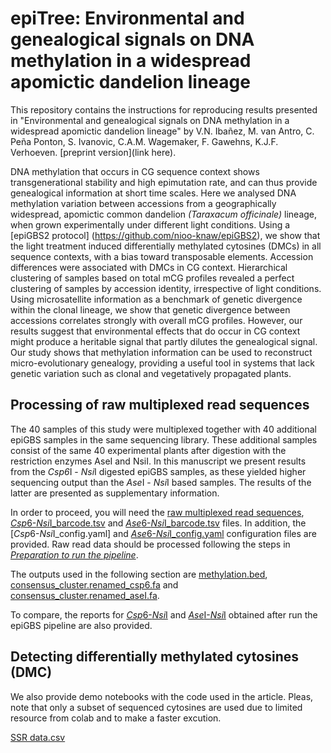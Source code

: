 # epiTree: Environmental and genealogical signals on DNA methylation in a widespread apomictic dandelion lineage

This repository contains the instructions for reproducing results presented in "Environmental and genealogical signals on DNA methylation in a widespread apomictic dandelion lineage" by V.N. Ibañez, M. van Antro, C. Peña Ponton, S. Ivanovic, C.A.M. Wagemaker, F. Gawehns, K.J.F. Verhoeven. [preprint version](link here).

DNA methylation that occurs in CG sequence context shows transgenerational stability and high epimutation rate, and can thus provide genealogical information at short time scales. 
Here we analysed DNA methylation variation between accessions from a geographically widespread, apomictic common dandelion *(Taraxacum officinale)* lineage, when grown experimentally under different light conditions. Using a [epiGBS2 protocol] (https://github.com/nioo-knaw/epiGBS2), we show that the light treatment induced  differentially methylated cytosines (DMCs) in all sequence contexts, with a bias toward transposable elements. 
Accession differences were associated with DMCs in CG context. Hierarchical clustering of samples based on total mCG profiles revealed a perfect clustering of samples by accession identity, irrespective of light conditions. 
Using microsatellite information as a benchmark of genetic divergence within the clonal lineage, we show that genetic divergence between accessions correlates strongly with overall mCG profiles. However, our results suggest that environmental effects that do occur in CG context might produce a heritable signal that partly dilutes the genealogical signal. 
Our study shows that methylation information can be used to reconstruct micro-evolutionary genealogy, providing a useful tool in systems that lack genetic variation such as clonal and vegetatively propagated plants.

## Processing of raw multiplexed read sequences

The 40 samples of this study were multiplexed together with 40 additional epiGBS samples in the same sequencing library. 
These additional samples consist of the same 40 experimental plants after digestion with the restriction enzymes AseI and NsiI. 
In this manuscript we present results from the *Csp6*I - *Nsi*I digested epiGBS samples, as these yielded higher sequencing output than the *Ase*I - *Nsi*I based samples. The results of the latter are presented as supplementary information.

In order to proceed, you will need the [raw multiplexed read sequences](link2ENA), [*Csp*6-*Nsi*I_barcode.tsv](link2zenodo) and [*Ase*6-*Nsi*I_barcode.tsv](link2zenodo) files. In addition, the [*Csp*6-*Nsi*I_config.yaml] and [*Ase*6-*Nsi*I_config.yaml](link2zenodo) configuration files are provided.
Raw read data should be processed following the steps in [*Preparation to run the pipeline*](https://github.com/nioo-knaw/epiGBS2#preparation-to-run-the-pipeline). 

The outputs used in the following section are [methylation.bed](link2zenodo), [consensus_cluster.renamed_csp6.fa](link2zenodo) and [consensus_cluster.renamed_aseI.fa](link2zenodo).

To compare, the reports for [*Csp*6-*Nsi*I](link2zenodo) and [*Ase*I-*Nsi*I](link2zenodo) obtained after run the epiGBS pipeline are also provided.

## Detecting differentially methylated cytosines (DMC)

We also provide demo notebooks with the code used in the article. Pleas, note that only a subset of sequenced cytosines are used due to limited resource from colab and to make a faster excution.

[SSR data.csv](link2zenodo)
